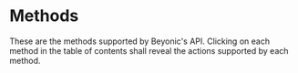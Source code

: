 # Methods

These are the methods supported by Beyonic's API. Clicking on each method in the table of contents shall reveal the actions supported by each method.